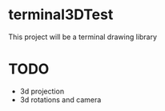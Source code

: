 # terminal3DTest
This project will be a terminal drawing library
# TODO
- 3d projection
- 3d rotations and camera
